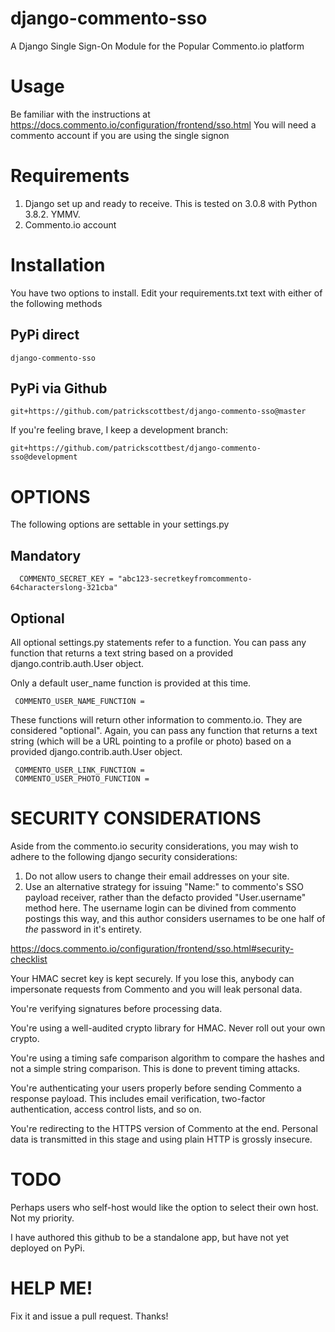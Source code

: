 # django-commento-sso
A Django Single Sign-On Module for the Popular Commento.io platform

# Usage
Be familiar with the instructions at https://docs.commento.io/configuration/frontend/sso.html
You will need a commento account if you are using the single signon

# Requirements
1. Django set up and ready to receive.  This is tested on 3.0.8 with Python 3.8.2.  YMMV.
2. Commento.io account

# Installation

You have two options to install.  Edit your requirements.txt text with either of the following methods

## PyPi direct

    django-commento-sso

## PyPi via Github

    git+https://github.com/patrickscottbest/django-commento-sso@master

If you're feeling brave, I keep a development branch: 

    git+https://github.com/patrickscottbest/django-commento-sso@development


# OPTIONS
The following options are settable in your settings.py

## Mandatory
      COMMENTO_SECRET_KEY = "abc123-secretkeyfromcommento-64characterslong-321cba"

## Optional

All optional settings.py statements refer to a function.  You can pass any function that returns a text string based on a provided django.contrib.auth.User object.

Only a default user_name function is provided at this time.

     COMMENTO_USER_NAME_FUNCTION =

These functions will return other information to commento.io.  They are considered "optional".  Again, you can pass any function that returns a text string (which will be a URL pointing to a profile or photo) based on a provided django.contrib.auth.User object.

     COMMENTO_USER_LINK_FUNCTION =
     COMMENTO_USER_PHOTO_FUNCTION =


# SECURITY CONSIDERATIONS

Aside from the commento.io security considerations, you may wish to adhere to the following django security considerations:

1.  Do not allow users to change their email addresses on your site.
2.  Use an alternative strategy for issuing "Name:" to commento's SSO payload receiver, rather than the defacto provided "User.username" method here.  The username login can be divined from commento postings this way, and this author considers usernames to be one half of *the* password in it's entirety.


https://docs.commento.io/configuration/frontend/sso.html#security-checklist

Your HMAC secret key is kept securely. If you lose this, anybody can impersonate requests from Commento and you will leak personal data.

You're verifying signatures before processing data.

You're using a well-audited crypto library for HMAC. Never roll out your own crypto.

You're using a timing safe comparison algorithm to compare the hashes and not a simple string comparison. This is done to prevent timing attacks.

You're authenticating your users properly before sending Commento a response payload. This includes email verification, two-factor authentication, access control lists, and so on.

You're redirecting to the HTTPS version of Commento at the end. Personal data is transmitted in this stage and using plain HTTP is grossly insecure.

# TODO

Perhaps users who self-host would like the option to select their own host.  Not my priority.

I have authored this github to be a standalone app, but have not yet deployed on PyPi.  

# HELP ME!
Fix it and issue a pull request.  Thanks!
